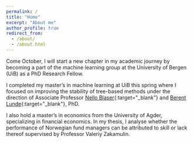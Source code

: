 ```yaml
---
permalink: /
title: "Home"
excerpt: "About me"
author_profile: true
redirect_from: 
  - /about/
  - /about.html
---
```

Come October, I will start a new chapter in my academic journey by becoming a part of the machine learning group at the University of Bergen (UiB) as a PhD Research Fellow.

I completed my master’s in machine learning at UiB this spring where I focused on improving the stability of tree-based methods under the direction of Associate Professor [Nello Blaser](https://www.uib.no/personer/Nello.Blaser){:target="_blank"} and [Berent Lunde](https://berentlunde.netlify.app/){:target="_blank"}, PhD. 

I also hold a master’s in economics from the University of Agder, specializing in financial economics. In my thesis, I analyse whether the performance of Norwegian fund managers can be attributed to skill or lack thereof supervised by Professor Valeriy Zakamulin. 

